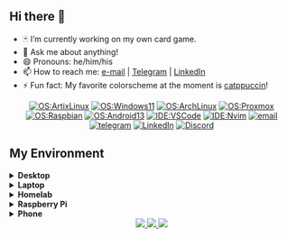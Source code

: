 ## Hi there 👋

<!--
**ace-skoric/ace-skoric** is a ✨ _special_ ✨ repository because its `README.md` (this file) appears on your GitHub profile.

Here are some ideas to get you started:

- 🔭 I’m currently working on ...
- 🌱 I’m currently learning ...
- 👯 I’m looking to collaborate on ...
- 🤔 I’m looking for help with ...
- 💬 Ask me about ...
- 📫 How to reach me: ...
- 😄 Pronouns: ...
- ⚡ Fun fact: ...
-->

- 🃏 I’m currently working on my own card game.
- 💬 Ask me about anything!
- 😄 Pronouns: he/him/his
- 📫 How to reach me: [e-mail](mailto:askoric@protonmail.com) | [Telegram](https://t.me/askoric) | [LinkedIn](https://linkedin.com/in/askoric)
- ⚡ Fun fact: My favorite colorscheme at the moment is [catppuccin](https://github.com/catppuccin/catppuccin)!

<div align="center">

  [![OS:ArtixLinux](https://img.shields.io/badge/OS-ArtixLinux-cyan?style=flat-square&logo=artix-linux)](https://artixlinux.org)
  [![OS:Windows11](https://img.shields.io/badge/OS-Windows%2011-blue?style=flat-square&logo=microsoft)](https://www.microsoft.com)
  [![OS:ArchLinux](https://img.shields.io/badge/OS-ArchLinux-blue?style=flat-square&logo=arch-linux)](https://archlinux.org)
  [![OS:Proxmox](https://img.shields.io/badge/OS-Proxmox%20VE-orange?style=flat-square&logo=proxmox)](https://www.proxmox.com)
  [![OS:Raspbian](https://img.shields.io/badge/OS-Raspbian-red?style=flat-square&logo=raspberry-pi)](https://www.raspbian.org/)
  [![OS:Android13](https://img.shields.io/badge/OS-Android%2013-green?style=flat-square&logo=android)](https://www.android.com/)
  [![IDE:VSCode](https://img.shields.io/badge/IDE-VSCode-blue?style=flat-square&logo=visualstudiocode)](https://code.visualstudio.com/)
  [![IDE:Nvim](https://img.shields.io/badge/IDE-Neovim-green?style=flat-square&logo=neovim)](https://neovim.io/)
  [![email](https://img.shields.io/badge/Email-askoric@proton.me-purple?style=flat-square&logo=protonmail)](mailto:askoric@protonmail.com)
  [![telegram](https://img.shields.io/badge/Telegram-askoric-blue?style=flat-square&logo=telegram)](https://t.me/askoric)
  [![LinkedIn](https://img.shields.io/badge/LinkedIn-askoric-blue?style=flat-square&logo=linkedin)](https://linkedin.com/in/askoric)
  [![Discord](https://img.shields.io/badge/Discord-A%20C%20E%20%237908-blue?style=flat-square&logo=discord)](https://discord.com/users/259314241138327554)

</div>


## My Environment

<details>
  <summary><strong>Desktop</strong></summary>
  <ul>
    <li>CPU: AMD Ryzen 9 5600X</li>
    <li>GPU: AMD Radeon RX 6600XT</li>
    <li>RAM: 16GB (DDR4-3200)</li>
    <li>SSD: 512GB (NVMe)</li>
    <li>OS1: Artix Linux</li>
    <li>OS1: Windows 11</li>
    <li>WSL: Arch Linux</li>
  </ul>
</details>
<details>
  <summary><strong>Laptop</strong></summary>
  <ul>
    <li>CPU: AMD Ryzen 7 4800H</li>
    <li>GPU: Nvidia GTX1650Ti</li>
    <li>RAM: 16GB (DDR4-3200)</li>
    <li>SSD: 512GB (NVMe)</li>
    <li>OS: Windows 11</li>
    <li>WSL: Arch Linux</li>
  </ul>
</details>
<details>
  <summary><strong>Homelab</strong></summary>
  <ul>
    <li>CPU: Intel i7 3930K</li>
    <li>GPU1: Nvidia GT710</li>
    <li>GPU2: Nvidia GTX 1050</li>
    <li>GPU3: AMD Radeon RX 560</li>
    <li>RAM: 64GB (DDR3)</li>
    <li>SSD1: 128GB (SATA)</li>
    <li>SSD2: 512GB (SATA)</li>
    <li>HDD1: 3TB (SATA 7200rpm)
    <li>HDD2: 3TB (SATA 7200rpm)
    <li>HDD3: 512GB (SATA 5400rpm)
    <li>HDD4: 512GB (SATA 5400rpm)
    <li>OS: Proxmox VE</li>
  </ul>
</details>
<details>
  <summary><strong>Raspberry Pi</strong></summary>
  <ul>
    <li>Model: Raspberry Pi 3 Model B</li>
    <li>SD: 32GB</li>
    <li>OS: Raspbian</li>
  </ul>
</details>
<details>
  <summary><strong>Phone</strong></summary>
  <ul>
    <li>Model: Google Pixel 6</li>
    <li>OS: Android 13 (stock)</li>
  </ul>
</details>

<div align="center">
  <a href="https://github.com/vn7n24fzkq/github-profile-summary-cards">
    <img src="https://github-profile-summary-cards.vercel.app/api/cards/profile-details?username=ace-skoric&theme=tokyonight" />
  </a>
  <a href="https://github.com/vn7n24fzkq/github-profile-summary-cards">
    <img src="https://github-profile-summary-cards.vercel.app/api/cards/stats?username=ace-skoric&theme=tokyonight" />
  </a>
  <a href="https://github.com/vn7n24fzkq/github-profile-summary-cards">
    <img src="https://github-profile-summary-cards.vercel.app/api/cards/repos-per-language?username=ace-skoric&theme=tokyonight" />
  </a>
</div>
